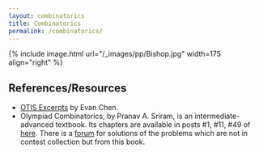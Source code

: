 ```yaml
---
layout: combinatorics
title: Combinatorics
permalink: /combinatorics/
---
```



{% include image.html url="/_images/pp/Bishop.jpg" width=175 align="right" %}

## References/Resources

* [OTIS Excerpts](https://web.evanchen.cc/excerpts.html) by Evan Chen.
* Olympiad Combinatorics, by Pranav A. Sriram, is an intermediate-advanced textbook. Its chapters are available in posts \#1, \#11, \#49 of [here](https://artofproblemsolving.com/community/c6h601134). There is a [forum](https://artofproblemsolving.com/community/c575226_olympiad_combinatorics_pranav_sriram) for solutions of the problems which are not in contest collection but from this book.

<br>
